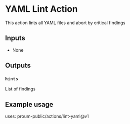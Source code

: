 # YAML Lint Action

This action lints all YAML files and abort by critical findings

## Inputs

* None

## Outputs

### `hints`

List of findings

## Example usage

uses: proum-public/actions/lint-yaml@v1